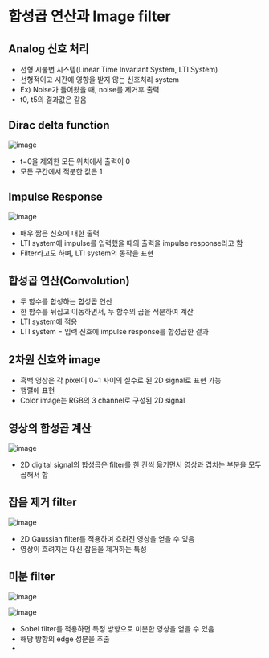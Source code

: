 # 합성곱 연산과 Image filter

## Analog 신호 처리

- 선형 시불변 시스템(Linear Time Invariant System, LTI System)
- 선형적이고 시간에 영향을 받지 않는 신호처리 system
- Ex) Noise가 들어왔을 때, noise를 제거후 출력
- t0, t5의 결과값은 같음

## Dirac delta function

![image](https://user-images.githubusercontent.com/80622859/221397280-9d45c752-5e7a-4d22-b78f-76f4d2bdd0cc.png)

- t=0을 제외한 모든 위치에서 출력이 0
- 모든 구간에서 적분한 값은 1

## Impulse Response

![image](https://user-images.githubusercontent.com/80622859/221397318-93ee462d-241c-4d7d-b45c-230cdb0a1508.png)

- 매우 짧은 신호에 대한 출력
- LTI system에 impulse를 입력했을 때의 출력을 impulse response라고 함
- Filter라고도 하며, LTI system의 동작을 표현

## 합성곱 연산(Convolution)

- 두 함수를 합성하는 합성곱 연산
- 한 함수를 뒤집고 이동하면서, 두 함수의 곱을 적분하여 계산
- LTI system에 적용
- LTI system = 입력 신호에 impulse response를 합성곱한 결과

## 2차원 신호와 image

- 흑백 영상은 각 pixel이 0~1 사이의 실수로 된 2D signal로 표현 가능
- 행렬에 표현
- Color image는 RGB의 3 channel로 구성된 2D signal

## 영상의 합성곱 계산

![image](https://user-images.githubusercontent.com/80622859/221397535-f30bace3-4cdd-45f5-a4f5-eeacd1f623dd.png)


- 2D digital signal의 합성곱은 filter를 한 칸씩 옮기면서 영상과 겹치는 부분을 모두 곱해서 합

## 잡음 제거 filter

![image](https://user-images.githubusercontent.com/80622859/221397569-fd1c962c-a56a-4f5b-be18-759c07ed68a0.png)

- 2D Gaussian filter를 적용하며 흐려진 영상을 얻을 수 있음
- 영상이 흐려지는 대신 잡음을 제거하는 특성

## 미분 filter

![image](https://user-images.githubusercontent.com/80622859/221397617-d0b27756-8ac0-47c4-b013-aea593d3652f.png)

![image](https://user-images.githubusercontent.com/80622859/221397621-9cfa22c6-6d85-431d-97bb-ef6b009cb992.png)

- Sobel filter를 적용하면 특정 방향으로 미분한 영상을 얻을 수 있음
- 해당 방향의 edge 성분을 추출
- 
